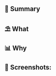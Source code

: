 ## 📝 Summary

<!--- 요약 -->

## ⛱ What

<!--- 무엇을 -->

## 📊 Why

<!--- 왜 -->

## 📸 Screenshots:

<!--- 스샷 -->
